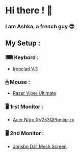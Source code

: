 # Hi there ! 👋

### I am Ashka, a french guy 😎



## My Setup : 

### ⌨ Keybord : 
  - [Ironclad V.3](https://designedby.gg/product/ironclad-v3/)

### 🖱 Mouse : 
  - [Razer Viper Ultimate](https://www.razer.com/gaming-mice/razer-viper-ultimate)

### 🖥 1rst Monitor : 
 - [Acer Nitro XV253QPbmiiprzx](https://www.ldlc.com/fiche/PB00447613.html)

### 🖥 2nd Monitor :
 - [Jonsbo D31 Mesh Screen](https://www.jonsbo.com/en/products/D31meshfupingbanBlack.html)

